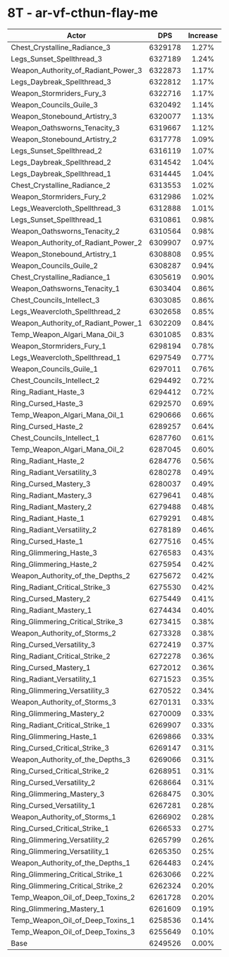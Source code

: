 # 8T - ar-vf-cthun-flay-me
| Actor | DPS | Increase |
|---|:---:|:---:|
|Chest_Crystalline_Radiance_3|6329178|1.27%|
|Legs_Sunset_Spellthread_3|6327189|1.24%|
|Weapon_Authority_of_Radiant_Power_3|6322873|1.17%|
|Legs_Daybreak_Spellthread_3|6322812|1.17%|
|Weapon_Stormriders_Fury_3|6322716|1.17%|
|Weapon_Councils_Guile_3|6320492|1.14%|
|Weapon_Stonebound_Artistry_3|6320077|1.13%|
|Weapon_Oathsworns_Tenacity_3|6319667|1.12%|
|Weapon_Stonebound_Artistry_2|6317778|1.09%|
|Legs_Sunset_Spellthread_2|6316119|1.07%|
|Legs_Daybreak_Spellthread_2|6314542|1.04%|
|Legs_Daybreak_Spellthread_1|6314445|1.04%|
|Chest_Crystalline_Radiance_2|6313553|1.02%|
|Weapon_Stormriders_Fury_2|6312986|1.02%|
|Legs_Weavercloth_Spellthread_3|6312888|1.01%|
|Legs_Sunset_Spellthread_1|6310861|0.98%|
|Weapon_Oathsworns_Tenacity_2|6310564|0.98%|
|Weapon_Authority_of_Radiant_Power_2|6309907|0.97%|
|Weapon_Stonebound_Artistry_1|6308808|0.95%|
|Weapon_Councils_Guile_2|6308287|0.94%|
|Chest_Crystalline_Radiance_1|6305619|0.90%|
|Weapon_Oathsworns_Tenacity_1|6303404|0.86%|
|Chest_Councils_Intellect_3|6303085|0.86%|
|Legs_Weavercloth_Spellthread_2|6302658|0.85%|
|Weapon_Authority_of_Radiant_Power_1|6302209|0.84%|
|Temp_Weapon_Algari_Mana_Oil_3|6301085|0.83%|
|Weapon_Stormriders_Fury_1|6298194|0.78%|
|Legs_Weavercloth_Spellthread_1|6297549|0.77%|
|Weapon_Councils_Guile_1|6297011|0.76%|
|Chest_Councils_Intellect_2|6294492|0.72%|
|Ring_Radiant_Haste_3|6294412|0.72%|
|Ring_Cursed_Haste_3|6292570|0.69%|
|Temp_Weapon_Algari_Mana_Oil_1|6290666|0.66%|
|Ring_Cursed_Haste_2|6289257|0.64%|
|Chest_Councils_Intellect_1|6287760|0.61%|
|Temp_Weapon_Algari_Mana_Oil_2|6287045|0.60%|
|Ring_Radiant_Haste_2|6284776|0.56%|
|Ring_Radiant_Versatility_3|6280278|0.49%|
|Ring_Cursed_Mastery_3|6280037|0.49%|
|Ring_Radiant_Mastery_3|6279641|0.48%|
|Ring_Radiant_Mastery_2|6279488|0.48%|
|Ring_Radiant_Haste_1|6279291|0.48%|
|Ring_Radiant_Versatility_2|6278189|0.46%|
|Ring_Cursed_Haste_1|6277516|0.45%|
|Ring_Glimmering_Haste_3|6276583|0.43%|
|Ring_Glimmering_Haste_2|6275954|0.42%|
|Weapon_Authority_of_the_Depths_2|6275672|0.42%|
|Ring_Radiant_Critical_Strike_3|6275530|0.42%|
|Ring_Cursed_Mastery_2|6275449|0.41%|
|Ring_Radiant_Mastery_1|6274434|0.40%|
|Ring_Glimmering_Critical_Strike_3|6273415|0.38%|
|Weapon_Authority_of_Storms_2|6273328|0.38%|
|Ring_Cursed_Versatility_3|6272419|0.37%|
|Ring_Radiant_Critical_Strike_2|6272278|0.36%|
|Ring_Cursed_Mastery_1|6272012|0.36%|
|Ring_Radiant_Versatility_1|6271523|0.35%|
|Ring_Glimmering_Versatility_3|6270522|0.34%|
|Weapon_Authority_of_Storms_3|6270131|0.33%|
|Ring_Glimmering_Mastery_2|6270009|0.33%|
|Ring_Radiant_Critical_Strike_1|6269907|0.33%|
|Ring_Glimmering_Haste_1|6269866|0.33%|
|Ring_Cursed_Critical_Strike_3|6269147|0.31%|
|Weapon_Authority_of_the_Depths_3|6269066|0.31%|
|Ring_Cursed_Critical_Strike_2|6268951|0.31%|
|Ring_Cursed_Versatility_2|6268664|0.31%|
|Ring_Glimmering_Mastery_3|6268475|0.30%|
|Ring_Cursed_Versatility_1|6267281|0.28%|
|Weapon_Authority_of_Storms_1|6266902|0.28%|
|Ring_Cursed_Critical_Strike_1|6266533|0.27%|
|Ring_Glimmering_Versatility_2|6265799|0.26%|
|Ring_Glimmering_Versatility_1|6265350|0.25%|
|Weapon_Authority_of_the_Depths_1|6264483|0.24%|
|Ring_Glimmering_Critical_Strike_1|6263066|0.22%|
|Ring_Glimmering_Critical_Strike_2|6262324|0.20%|
|Temp_Weapon_Oil_of_Deep_Toxins_2|6261728|0.20%|
|Ring_Glimmering_Mastery_1|6261609|0.19%|
|Temp_Weapon_Oil_of_Deep_Toxins_1|6258536|0.14%|
|Temp_Weapon_Oil_of_Deep_Toxins_3|6255649|0.10%|
|Base|6249526|0.00%|
